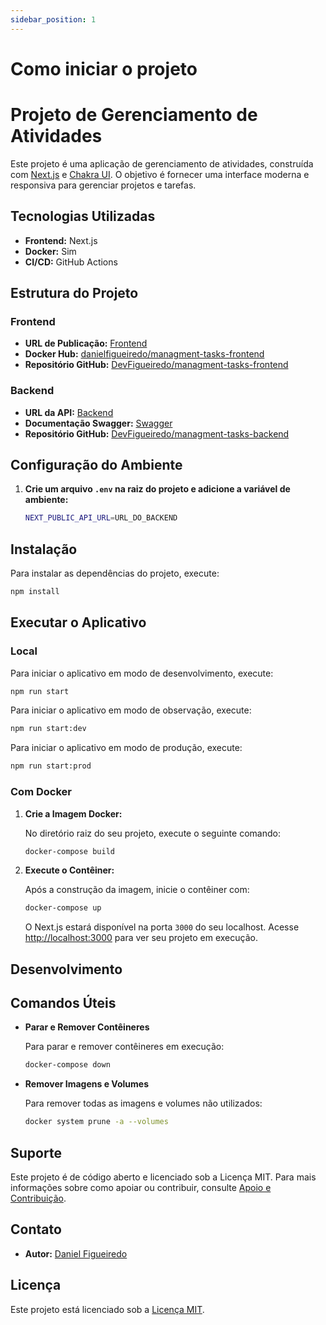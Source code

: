 ```yaml
---
sidebar_position: 1
---
```


# Como iniciar o projeto

# Projeto de Gerenciamento de Atividades

Este projeto é uma aplicação de gerenciamento de atividades, construída com [Next.js](https://nextjs.org/) e [Chakra UI](https://chakra-ui.com/). O objetivo é fornecer uma interface moderna e responsiva para gerenciar projetos e tarefas.

## Tecnologias Utilizadas

- **Frontend:** Next.js
- **Docker:** Sim
- **CI/CD:** GitHub Actions

## Estrutura do Projeto

### Frontend

- **URL de Publicação:** [Frontend](https://managment-tasks-frontend-latest.onrender.com)
- **Docker Hub:** [danielfigueiredo/managment-tasks-frontend](https://hub.docker.com/repository/docker/danielfigueiredo/managment-tasks-frontend/general)
- **Repositório GitHub:** [DevFigueiredo/managment-tasks-frontend](https://github.com/DevFigueiredo/managment-tasks-frontend)

### Backend

- **URL da API:** [Backend](https://managment-tasks-backend-latest.onrender.com)
- **Documentação Swagger:** [Swagger](https://managment-tasks-backend-latest.onrender.com/docs)
- **Repositório GitHub:** [DevFigueiredo/managment-tasks-backend](https://github.com/DevFigueiredo/managment-tasks-backend)

## Configuração do Ambiente

1. **Crie um arquivo `.env` na raiz do projeto e adicione a variável de ambiente:**

   ```bash
   NEXT_PUBLIC_API_URL=URL_DO_BACKEND
   ```

## Instalação

Para instalar as dependências do projeto, execute:

```bash
npm install
```

## Executar o Aplicativo

### Local

Para iniciar o aplicativo em modo de desenvolvimento, execute:

```bash
npm run start
```

Para iniciar o aplicativo em modo de observação, execute:

```bash
npm run start:dev
```

Para iniciar o aplicativo em modo de produção, execute:

```bash
npm run start:prod
```

### Com Docker

1. **Crie a Imagem Docker:**

   No diretório raiz do seu projeto, execute o seguinte comando:

   ```bash
   docker-compose build
   ```

2. **Execute o Contêiner:**

   Após a construção da imagem, inicie o contêiner com:

   ```bash
   docker-compose up
   ```

   O Next.js estará disponível na porta `3000` do seu localhost. Acesse [http://localhost:3000](http://localhost:3000) para ver seu projeto em execução.

## Desenvolvimento

## Comandos Úteis

- **Parar e Remover Contêineres**

  Para parar e remover contêineres em execução:

  ```bash
  docker-compose down
  ```

- **Remover Imagens e Volumes**

  Para remover todas as imagens e volumes não utilizados:

  ```bash
  docker system prune -a --volumes
  ```

## Suporte

Este projeto é de código aberto e licenciado sob a Licença MIT. Para mais informações sobre como apoiar ou contribuir, consulte [Apoio e Contribuição](https://docs.nestjs.com/support).

## Contato

- **Autor:** [Daniel Figueiredo](mailto:devfigueiredo@gmail.com)

## Licença

Este projeto está licenciado sob a [Licença MIT](LICENSE).
